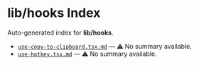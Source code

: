 # lib/hooks Index

Auto-generated index for **lib/hooks**.

- [`use-copy-to-clipboard.tsx.md`](./use-copy-to-clipboard.tsx.md) — ⚠️ No summary available.
- [`use-hotkey.tsx.md`](./use-hotkey.tsx.md) — ⚠️ No summary available.
